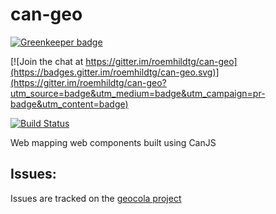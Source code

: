 <!--
@page geo Home
@group geo.components Components
@group geo.providers Providers
@group geo.types Type Definitions
-->

# can-geo

[![Greenkeeper badge](https://badges.greenkeeper.io/roemhildtg/can-geo.svg)](https://greenkeeper.io/)

[![Join the chat at https://gitter.im/roemhildtg/can-geo](https://badges.gitter.im/roemhildtg/can-geo.svg)](https://gitter.im/roemhildtg/can-geo?utm_source=badge&utm_medium=badge&utm_campaign=pr-badge&utm_content=badge)

[![Build Status](https://travis-ci.org/roemhildtg/can-geo.svg?branch=master)](https://travis-ci.org/roemhildtg/can-geo)

Web mapping web components built using CanJS

## Issues: 

Issues are tracked on the [geocola project](https://github.com/roemhildtg/geocola)
